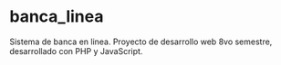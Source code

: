 ﻿# banca_linea
 Sistema de banca en linea.
 Proyecto de desarrollo web 8vo semestre, desarrollado con PHP y JavaScript.
